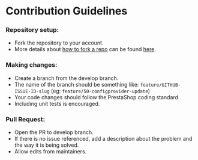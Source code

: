 # Contribution Guidelines

### Repository setup:
- Fork the repository to your account.
- More details about [how to fork a repo](https://docs.github.com/en/github/getting-started-with-github/fork-a-repo) can be found [here](https://docs.github.com/en/github/getting-started-with-github/fork-a-repo).

### Making changes:
- Create a branch from the develop branch.
- The name of the branch should be something like: `feature/GITHUB-ISSUE-ID-slug` (eg: `feature/50-configprovider-update`)
- Your code changes should follow the PrestaShop coding standard.
- Including unit tests is encouraged.

### Pull Request:
- Open the PR to develop branch.
- If there is no issue referenced, add a description about the problem and the way it is being solved.
- Allow edits from maintainers.